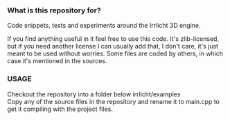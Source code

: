 ### What is this repository for? ###

Code snippets, tests and experiments around the Irrlicht 3D engine.

If you find anything useful in it feel free to use this code. It's zlib-licensed, but if you need another license I can usually add that, I don't care, it's just meant to be used without worries. Some files are coded by others, in which case it's mentioned in the sources.

### USAGE ###

Checkout the repository into a folder below irrlicht/examples  
Copy any of the source files in the repository and rename it to main.cpp to get it compiling with the project files.
